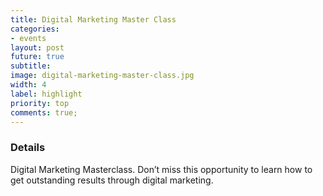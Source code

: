 ```yaml
---
title: Digital Marketing Master Class
categories:
- events
layout: post
future: true
subtitle:
image: digital-marketing-master-class.jpg
width: 4
label: highlight
priority: top
comments: true;
---
```


### Details

Digital Marketing Masterclass. Don’t miss this opportunity to learn how to get outstanding results through digital marketing.
